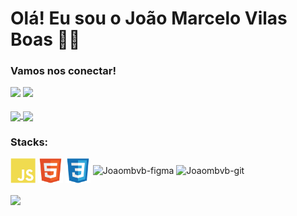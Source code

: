 <h1>Olá! Eu sou o João Marcelo Vilas Boas 👋🏾</h1> 

<h3>Vamos nos conectar!</h3>
<div> 
  <a href = "mailto:joaombvb@gmail.com"><img src="https://img.shields.io/badge/-Gmail-%23333?style=for-the-badge&logo=gmail&logoColor=white" target="_blank"></a>
  <a href="https://www.linkedin.com/in/joaombvb" target="_blank"><img src="https://img.shields.io/badge/-LinkedIn-%230077B5?style=for-the-badge&logo=linkedin&logoColor=white" target="_blank"></a>   
</div>
<br>

<a href="https://github.com/joaombvb/github-readme-stats">
  <img height=200 align="center" src="https://github-readme-stats.vercel.app/api?username=joaombvb" />
</a>
<a href="https://github.com/joaombvb/convoychat">
  <img height=200 align="center" src="https://github-readme-stats.vercel.app/api/top-langs/?username=joaombvb&layout=donut" />
</a>
<br>
<h3>Stacks:</h3>
<div style="display: inline_block">
  <img align="center" alt="Joaombvb-Js" height="40" width="40" src="https://raw.githubusercontent.com/devicons/devicon/master/icons/javascript/javascript-plain.svg">
  <img align="center" alt="Joaombvb-HTML" height="40" width="40" src="https://raw.githubusercontent.com/devicons/devicon/master/icons/html5/html5-original.svg">
  <img align="center" alt="Joaombvb-CSS" height="40" width="40" src="https://raw.githubusercontent.com/devicons/devicon/master/icons/css3/css3-original.svg">
  <img align="center" alt="Joaombvb-figma" height="40" width="40" src="https://cdn-icons-png.flaticon.com/512/5968/5968705.png">
  <img align="center" alt="Joaombvb-git" height="40" width="40" src="https://upload.wikimedia.org/wikipedia/commons/thumb/3/3f/Git_icon.svg/1024px-Git_icon.svg.png">
</div>
<br>
<div>  
  <img width=792 align="center" src="https://camo.githubusercontent.com/2366b34bb903c09617990fb5fff4622f3e941349e846ddb7e73df872a9d21233/68747470733a2f2f63646e2e6472696262626c652e636f6d2f75736572732f3733303730332f73637265656e73686f74732f363538313234332f6176656e746f2e676966">
</div>



